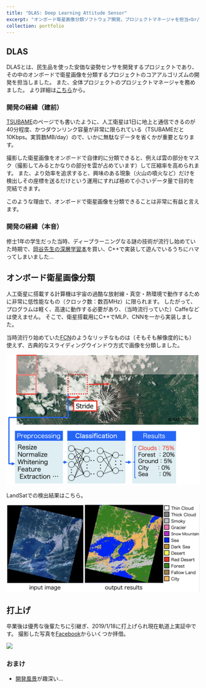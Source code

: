 ```yaml
---
title: "DLAS: Deep Learning Attitude Sensor"
excerpt: "オンボード衛星画像分類ソフトウェア開発，プロジェクトマネージャを担当<br/><img src='https://scontent-atl3-1.xx.fbcdn.net/v/t1.0-9/69240530_2399986816753110_7005664883291193344_o.jpg?_nc_cat=101&_nc_sid=e007fa&_nc_ohc=_QLH7lWcbtIAX_Kg0am&_nc_ht=scontent-atl3-1.xx&oh=2e2093dd05795ae30ffdaeb6574e248a&oe=5E9744D9' width='500'>"
collection: portfolio
---
```


## DLAS

DLASとは、民生品を使った安価な姿勢センサを開発するプロジェクトであり、その中のオンボードで衛星画像を分類するプロジェクトのコアアルゴリズムの開発を担当しました。
また、全体プロジェクトのプロジェクトマネージャを務めました。
より詳細は[こちら](http://www.hp.phys.titech.ac.jp/yatsu/DLAS/links.html)から。

### 開発の経緯（建前）
[TSUBAME](/portfolio/1411_tsubame/)のページでも書いたように、人工衛星は1日に地上と通信できるのが40分程度、かつダウンリンク容量が非常に限られている（TSUBAMEだと10Kbps。実質数MB/day）ので、いかに無駄なデータを省くかが重要となります。

撮影した衛星画像をオンボードで自律的に分類できると、例えば雲の部分をマスク（撮影してみるとかなりの部分を雲が占めています）して圧縮率を高められます。
また、より効率を追求すると、興味のある現象（火山の噴火など）だけを検出しその座標を送るだけという運用にすれば極めて小さいデータ量で目的を完結できます。

このような理由で、オンボードで衛星画像を分類できることは非常に有益と言えます。

### 開発の経緯（本音）
修士1年の学生だった当時、ディープラーニングなる謎の技術が流行し始めていた時期で、[岡谷先生の深層学習本](https://www.amazon.co.jp/dp/B018K6C99A/ref=dp-kindle-redirect?_encoding=UTF8&btkr=1)を買い、C++で実装して遊んでいるうちにハマってしまいました...

## オンボード衛星画像分類
人工衛星に搭載する計算機は宇宙の過酷な放射線・真空・熱環境で動作するために非常に低性能なもの（クロック数：数百MHz）に限られます。
したがって、プログラムは軽く、高速に動作する必要があり、（当時流行っていた）Caffeなどは使えません。
そこで、衛星搭載用にC++でMLP、CNNを一から実装しました。

当時流行り始めていた[FCN](https://people.eecs.berkeley.edu/~jonlong/long_shelhamer_fcn.pdf)のようなリッチなものは（そもそも解像度的にも）使えず、古典的なスライディングウインドウ方式で画像を分類しました。

<img src="/images/1703_img_recognition_system.png">

LandSatでの検出結果はこちら。

<img src="/images/1703_dlas_landsat.png">

## 打上げ
卒業後は優秀な後輩たちに引継ぎ、2019/1/18に打上げられ現在軌道上実証中です。
撮影した写真を[Facebook](https://www.facebook.com/TokyoTechSmallSatTeam)からいくつか拝借。

<img src="https://scontent-atl3-1.xx.fbcdn.net/v/t1.0-9/69240530_2399986816753110_7005664883291193344_o.jpg?_nc_cat=101&_nc_sid=e007fa&_nc_ohc=_QLH7lWcbtIAX_Kg0am&_nc_ht=scontent-atl3-1.xx&oh=2e2093dd05795ae30ffdaeb6574e248a&oe=5E9744D9">

### おまけ
- [開発風景](http://www.hp.phys.titech.ac.jp/yatsu/DLAS/photos.html)が趣深い...